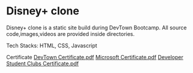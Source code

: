 # Disney+ clone
Disney+ clone is a static site build during DevTown Bootcamp. All source code,images,videos are provided inside directories.

Tech Stacks:
HTML,
CSS,
Javascript

Certificate
[DevTown Certificate.pdf](https://github.com/Mr-yatish419/CodeSandbox-repo/files/12242874/DevTown.Certificate.pdf)
[Microsoft Certificate.pdf](https://github.com/Mr-yatish419/CodeSandbox-repo/files/12242877/Microsoft.Certificate.pdf)
[Developer Student Clubs Certificate.pdf](https://github.com/Mr-yatish419/CodeSandbox-repo/files/12242879/Developer.Student.Clubs.Certificate.pdf)

